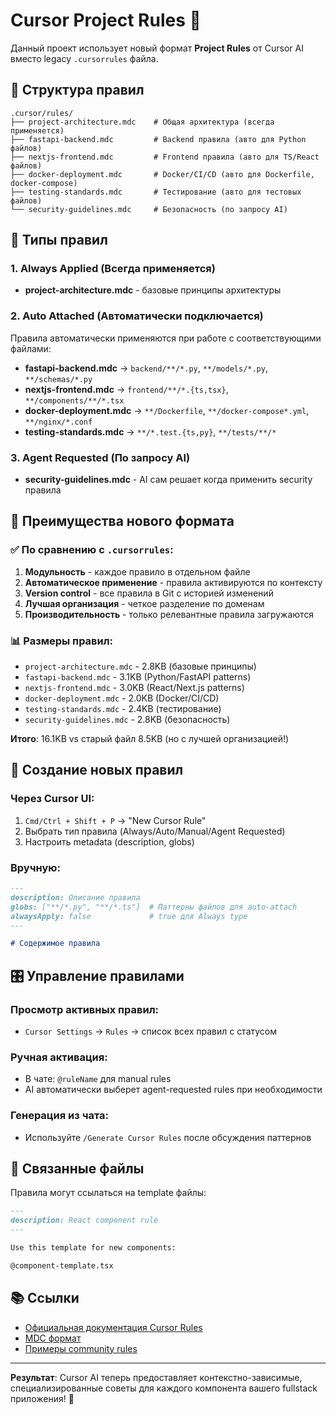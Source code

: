 # Cursor Project Rules 🎯

Данный проект использует новый формат **Project Rules** от Cursor AI вместо legacy `.cursorrules` файла.

## 📁 Структура правил

```
.cursor/rules/
├── project-architecture.mdc    # Общая архитектура (всегда применяется)
├── fastapi-backend.mdc         # Backend правила (авто для Python файлов)
├── nextjs-frontend.mdc         # Frontend правила (авто для TS/React файлов)
├── docker-deployment.mdc       # Docker/CI/CD (авто для Dockerfile, docker-compose)
├── testing-standards.mdc       # Тестирование (авто для тестовых файлов)
└── security-guidelines.mdc     # Безопасность (по запросу AI)
```

## 🎯 Типы правил

### 1. Always Applied (Всегда применяется)
- **project-architecture.mdc** - базовые принципы архитектуры

### 2. Auto Attached (Автоматически подключается)
Правила автоматически применяются при работе с соответствующими файлами:

- **fastapi-backend.mdc** → `backend/**/*.py`, `**/models/*.py`, `**/schemas/*.py`
- **nextjs-frontend.mdc** → `frontend/**/*.{ts,tsx}`, `**/components/**/*.tsx`
- **docker-deployment.mdc** → `**/Dockerfile`, `**/docker-compose*.yml`, `**/nginx/*.conf`
- **testing-standards.mdc** → `**/*.test.{ts,py}`, `**/tests/**/*`

### 3. Agent Requested (По запросу AI)
- **security-guidelines.mdc** - AI сам решает когда применить security правила

## 🚀 Преимущества нового формата

### ✅ По сравнению с `.cursorrules`:
1. **Модульность** - каждое правило в отдельном файле
2. **Автоматическое применение** - правила активируются по контексту
3. **Version control** - все правила в Git с историей изменений
4. **Лучшая организация** - четкое разделение по доменам
5. **Производительность** - только релевантные правила загружаются

### 📊 Размеры правил:
- `project-architecture.mdc` - 2.8KB (базовые принципы)
- `fastapi-backend.mdc` - 3.1KB (Python/FastAPI patterns)
- `nextjs-frontend.mdc` - 3.0KB (React/Next.js patterns)
- `docker-deployment.mdc` - 2.0KB (Docker/CI/CD)
- `testing-standards.mdc` - 2.4KB (тестирование)
- `security-guidelines.mdc` - 2.8KB (безопасность)

**Итого**: 16.1KB vs старый файл 8.5KB (но с лучшей организацией!)

## 📝 Создание новых правил

### Через Cursor UI:
1. `Cmd/Ctrl + Shift + P` → "New Cursor Rule"
2. Выбрать тип правила (Always/Auto/Manual/Agent Requested)
3. Настроить metadata (description, globs)

### Вручную:
```markdown
---
description: Описание правила
globs: ["**/*.py", "**/*.ts"]  # Паттерны файлов для auto-attach
alwaysApply: false             # true для Always type
---

# Содержимое правила
```

## 🎛️ Управление правилами

### Просмотр активных правил:
- `Cursor Settings` → `Rules` → список всех правил с статусом

### Ручная активация:
- В чате: `@ruleName` для manual rules
- AI автоматически выберет agent-requested rules при необходимости

### Генерация из чата:
- Используйте `/Generate Cursor Rules` после обсуждения паттернов

## 🔗 Связанные файлы

Правила могут ссылаться на template файлы:
```markdown
---
description: React component rule
---

Use this template for new components:

@component-template.tsx
```

## 📚 Ссылки

- [Официальная документация Cursor Rules](https://docs.cursor.com/context/rules)
- [MDC формат](https://docs.cursor.com/context/rules#example-mdc-rule)
- [Примеры community rules](https://github.com/PatrickJS/awesome-cursorrules)

---

**Результат**: Cursor AI теперь предоставляет контекстно-зависимые, специализированные советы для каждого компонента вашего fullstack приложения! 🚀 